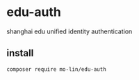 # edu-auth
shanghai edu unified identity authentication

## install
`composer require mo-lin/edu-auth`
